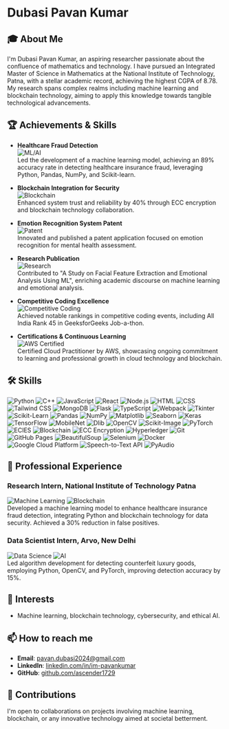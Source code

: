 # Dubasi Pavan Kumar

## 🎓 About Me
I'm Dubasi Pavan Kumar, an aspiring researcher passionate about the confluence of mathematics and technology. I have pursued an Integrated Master of Science in Mathematics at the National Institute of Technology, Patna, with a stellar academic record, achieving the highest CGPA of 8.78. My research spans complex realms including machine learning and blockchain technology, aiming to apply this knowledge towards tangible technological advancements.


## 🏆 **Achievements & Skills**

- **Healthcare Fraud Detection**  
  ![ML/AI](https://img.shields.io/badge/ML%2FAI-89%25_Accuracy-ff69b4?style=flat-square&logo=tensorflow)  
  Led the development of a machine learning model, achieving an 89% accuracy rate in detecting healthcare insurance fraud, leveraging Python, Pandas, NumPy, and Scikit-learn.

- **Blockchain Integration for Security**  
  ![Blockchain](https://img.shields.io/badge/Blockchain-ECC_Enhancement-blue?style=flat-square&logo=blockchain.com)  
  Enhanced system trust and reliability by 40% through ECC encryption and blockchain technology collaboration.

- **Emotion Recognition System Patent**  
  ![Patent](https://img.shields.io/badge/Patent-Emotion_Recognition_System-yellow?style=flat-square&logo=Google-Scholar)  
  Innovated and published a patent application focused on emotion recognition for mental health assessment.

- **Research Publication**  
  ![Research](https://img.shields.io/badge/Research-Published_Work-orange?style=flat-square&logo=ResearchGate)  
  Contributed to "A Study on Facial Feature Extraction and Emotional Analysis Using ML", enriching academic discourse on machine learning and emotional analysis.

- **Competitive Coding Excellence**  
  ![Competitive Coding](https://img.shields.io/badge/Competitive_Coding-Top_Ranks-9cf?style=flat-square&logo=codesandbox)  
  Achieved notable rankings in competitive coding events, including All India Rank 45 in GeeksforGeeks Job-a-thon.

- **Certifications & Continuous Learning**  
  ![AWS Certified](https://img.shields.io/badge/AWS-Certified_Cloud_Practitioner-orange?style=flat-square&logo=amazonaws)  
  Certified Cloud Practitioner by AWS, showcasing ongoing commitment to learning and professional growth in cloud technology and blockchain.

## 🛠 Skills

![Python](https://img.shields.io/badge/-Python-3776AB?style=for-the-badge&logo=python&logoColor=white)
![C++](https://img.shields.io/badge/-C++-00599C?style=for-the-badge&logo=cplusplus&logoColor=white)
![JavaScript](https://img.shields.io/badge/-JavaScript-F7DF1E?style=for-the-badge&logo=javascript&logoColor=black)
![React](https://img.shields.io/badge/-React-61DAFB?style=for-the-badge&logo=react&logoColor=white)
![Node.js](https://img.shields.io/badge/-Node.js-339933?style=for-the-badge&logo=nodedotjs&logoColor=white)
![HTML](https://img.shields.io/badge/-HTML-E34F26?style=for-the-badge&logo=html5&logoColor=white)
![CSS](https://img.shields.io/badge/-CSS-1572B6?style=for-the-badge&logo=css3&logoColor=white)
![Tailwind CSS](https://img.shields.io/badge/-Tailwind_CSS-38B2AC?style=for-the-badge&logo=tailwind-css&logoColor=white)
![MongoDB](https://img.shields.io/badge/-MongoDB-47A248?style=for-the-badge&logo=mongodb&logoColor=white)
![Flask](https://img.shields.io/badge/-Flask-000000?style=for-the-badge&logo=flask&logoColor=white)
![TypeScript](https://img.shields.io/badge/-TypeScript-3178C6?style=for-the-badge&logo=typescript&logoColor=white)
![Webpack](https://img.shields.io/badge/-Webpack-8DD6F9?style=for-the-badge&logo=webpack&logoColor=black)
![Tkinter](https://img.shields.io/badge/-Tkinter-3776AB?style=for-the-badge&logo=python&logoColor=white)
![Scikit-Learn](https://img.shields.io/badge/-Scikit_Learn-F7931E?style=for-the-badge&logo=scikit-learn&logoColor=white)
![Pandas](https://img.shields.io/badge/-Pandas-150458?style=for-the-badge&logo=pandas&logoColor=white)
![NumPy](https://img.shields.io/badge/-NumPy-013243?style=for-the-badge&logo=numpy&logoColor=white)
![Matplotlib](https://img.shields.io/badge/-Matplotlib-FFFFFF?style=for-the-badge&logo=python&logoColor=black)
![Seaborn](https://img.shields.io/badge/-Seaborn-3776AB?style=for-the-badge&logo=python&logoColor=white)
![Keras](https://img.shields.io/badge/-Keras-D00000?style=for-the-badge&logo=keras&logoColor=white)
![TensorFlow](https://img.shields.io/badge/-TensorFlow-FF6F00?style=for-the-badge&logo=tensorflow&logoColor=white)
![MobileNet](https://img.shields.io/badge/-MobileNet-000000?style=for-the-badge&logo=TensorFlow&logoColor=white)
![Dlib](https://img.shields.io/badge/-Dlib-000000?style=for-the-badge&logo=dlib&logoColor=white)
![OpenCV](https://img.shields.io/badge/-OpenCV-5C3EE8?style=for-the-badge&logo=opencv&logoColor=white)
![Scikit-Image](https://img.shields.io/badge/-Scikit_Image-F7931E?style=for-the-badge&logo=scikit-learn&logoColor=white)
![PyTorch](https://img.shields.io/badge/-PyTorch-EE4C2C?style=for-the-badge&logo=pytorch&logoColor=white)
![ECIES](https://img.shields.io/badge/-ECIES-4A4A55?style=for-the-badge)
![Blockchain](https://img.shields.io/badge/-Blockchain-121D33?style=for-the-badge&logo=blockchain.com&logoColor=white)
![ECC Encryption](https://img.shields.io/badge/-ECC_Encryption-3C3C3D?style=for-the-badge)
![Hyperledger](https://img.shields.io/badge/-Hyperledger-2F3134?style=for-the-badge&logo=hyperledger&logoColor=white)
![Git](https://img.shields.io/badge/-Git-F05032?style=for-the-badge&logo=git&logoColor=white)
![GitHub Pages](https://img.shields.io/badge/-GitHub_Pages-222222?style=for-the-badge&logo=github&logoColor=white)
![BeautifulSoup](https://img.shields.io/badge/-BeautifulSoup-3766AB?style=for-the-badge&logo=python&logoColor=white)
![Selenium](https://img.shields.io/badge/-Selenium-43B02A?style=for-the-badge&logo=selenium&logoColor=white)
![Docker](https://img.shields.io/badge/-Docker-2496ED?style=for-the-badge&logo=docker&logoColor=white)
![Google Cloud Platform](https://img.shields.io/badge/-Google_Cloud_Platform-4285F4?style=for-the-badge&logo=google-cloud&logoColor=white)
![Speech-to-Text API](https://img.shields.io/badge/-Speech_to_Text_API-4285F4?style=for-the-badge&logo=google-cloud&logoColor=white)
![PyAudio](https://img.shields.io/badge/-PyAudio-3776AB?style=for-the-badge&logo=python&logoColor=white)



## 💼 **Professional Experience**

### Research Intern, National Institute of Technology Patna
![Machine Learning](https://img.shields.io/badge/Machine_Learning-Project-3776AB?style=flat-square&logo=TensorFlow&logoColor=white) ![Blockchain](https://img.shields.io/badge/Blockchain-Technology-121D33?style=flat-square&logo=blockchain.com&logoColor=white)  
Developed a machine learning model to enhance healthcare insurance fraud detection, integrating Python and blockchain technology for data security. Achieved a 30% reduction in false positives.

### Data Scientist Intern, Arvo, New Delhi
![Data Science](https://img.shields.io/badge/Data_Science-Algorithm-3776AB?style=flat-square&logo=Python&logoColor=white) ![AI](https://img.shields.io/badge/AI-Research-F05032?style=flat-square&logo=Keras&logoColor=white)  
Led algorithm development for detecting counterfeit luxury goods, employing Python, OpenCV, and PyTorch, improving detection accuracy by 15%.

## 🌱 Interests
- Machine learning, blockchain technology, cybersecurity, and ethical AI.

## 📫 How to reach me
- **Email**: pavan.dubasi2024@gmail.com
- **LinkedIn**: [linkedin.com/in/im-pavankumar](https://linkedin.com/in/im-pavankumar)
- **GitHub**: [github.com/ascender1729](https://github.com/ascender1729)

## 🤝 Contributions
I'm open to collaborations on projects involving machine learning, blockchain, or any innovative technology aimed at societal betterment.
